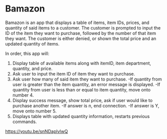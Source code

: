 # Bamazon

Bamazon is an app that displays a table of items, item IDs, prices, and quantity of said items to a customer. The customer is prompted to input the ID of the item they want to purchase, followed by the number of that item they want. The customer is either denied, or shown the total price and an updated quantity of items. 

In order, this app will:

  1. Display table of available items along with itemID, item department, quantity, and price.
  2. Ask user to input the item ID of item they want to purchase.
  3. Ask user how many of said item they want to purchase.
     -If quantity from user is greater than the item quantity, an error message is displayed.
     -If quantity from user is less than or equal to item quantity, move onto number 4.
  4. Display success message, show total price, ask if user would like to purchase another item.
     -If answer is n, end connection.
     -If answer is Y, move onto number 5.
  5. Displays table with updated quantity information, restarts previous commands.
  
https://youtu.be/snNDaplvlwQ
